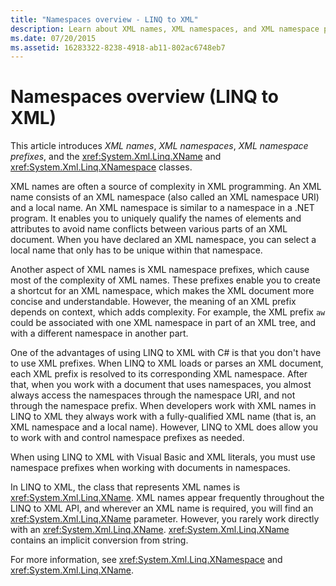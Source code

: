 ```yaml
---
title: "Namespaces overview - LINQ to XML"
description: Learn about XML names, XML namespaces, and XML namespace prefixes, and about the XName and XNamespace classes.
ms.date: 07/20/2015
ms.assetid: 16283322-8238-4918-ab11-802ac6748eb7
---
```


# Namespaces overview (LINQ to XML)

This article introduces *XML names*, *XML namespaces*, *XML namespace prefixes*, and the <xref:System.Xml.Linq.XName> and <xref:System.Xml.Linq.XNamespace> classes.

XML names are often a source of complexity in XML programming. An XML name consists of an XML namespace (also called an XML namespace URI) and a local name. An XML namespace is similar to a namespace in a .NET program. It enables you to uniquely qualify the names of elements and attributes to avoid name conflicts between various parts of an XML document. When you have declared an XML namespace, you can select a local name that only has to be unique within that namespace.

Another aspect of XML names is XML namespace prefixes, which cause most of the complexity of XML names. These prefixes enable you to create a shortcut for an XML namespace, which makes the XML document more concise and understandable. However, the meaning of an XML prefix depends on context, which adds complexity. For example, the XML prefix `aw` could be associated with one XML namespace in part of an XML tree, and with a different namespace in another part.

One of the advantages of using LINQ to XML with C# is that you don't have to use XML prefixes. When LINQ to XML loads or parses an XML document, each XML prefix is resolved to its corresponding XML namespace. After that, when you work with a document that uses namespaces, you almost always access the namespaces through the namespace URI, and not through the namespace prefix. When developers work with XML names in LINQ to XML they always work with a fully-qualified XML name (that is, an XML namespace and a local name). However, LINQ to XML does allow you to work with and control namespace prefixes as needed.

When using LINQ to XML with Visual Basic and XML literals, you must use namespace prefixes when working with documents in namespaces.

In LINQ to XML, the class that represents XML names is <xref:System.Xml.Linq.XName>. XML names appear frequently throughout the LINQ to XML API, and wherever an XML name is required, you will find an <xref:System.Xml.Linq.XName> parameter. However, you rarely work directly with an <xref:System.Xml.Linq.XName>. <xref:System.Xml.Linq.XName> contains an implicit conversion from string.

For more information, see <xref:System.Xml.Linq.XNamespace> and <xref:System.Xml.Linq.XName>.
